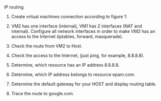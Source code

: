 IP routing

1. Create virtual machines connection according to figure 1:

2. VM2 has one interface (internal), VM1 has 2 interfaces (NAT and internal). Configure all network
interfaces in order to make VM2 has an access to the Internet (iptables, forward, masquerade).

3. Check the route from VM2 to Host.

4. Check the access to the Internet, (just ping, for example, 8.8.8.8).

5. Determine, which resource has an IP address 8.8.8.8.

6. Determine, which IP address belongs to resource epam.com.

7. Determine the default gateway for your HOST and display routing table.

8. Trace the route to google.com.